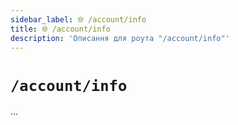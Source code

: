 ```yaml
---
sidebar_label: 🌐 /account/info
title: 🌐 /account/info
description: 'Описання для роута "/account/info"'
---
```


# `/account/info`

...

